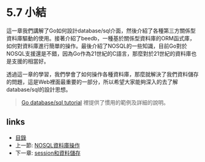 # 5.7 小結
這一章我們講解了Go如何設計database/sql介面，然後介紹了各種第三方關係型資料庫驅動的使用。接著介紹了beedb，一種基於關係型資料庫的ORM函式庫，如何對資料庫進行簡單的操作。最後介紹了NOSQL的一些知識，目前Go對於NOSQL支援還是不錯，因為Go作為21世紀的C語言，那麼對於21世紀的資料庫也是支援的相當好。

透過這一章的學習，我們學會了如何操作各種資料庫，那麼就解決了我們資料儲存的問題，這是Web裡面最重要的一部分，所以希望大家能夠深入的去了解database/sql的設計思想。

>[Go database/sql tutorial](http://go-database-sql.org/) 裡提供了慣用的範例及詳細的說明。

## links
   * [目錄](<preface.md>)
   * 上一節: [NOSQL資料庫操作](<05.6.md>)
   * 下一章: [session和資料儲存](<06.0.md>)
